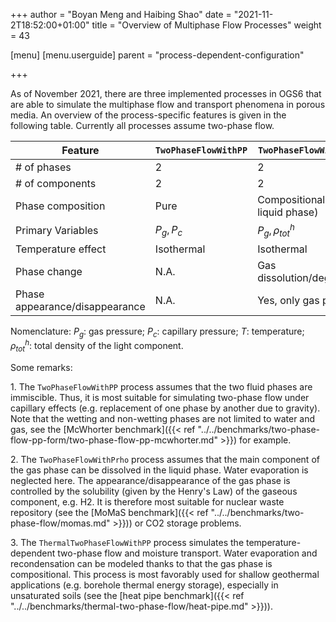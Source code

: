+++
author = "Boyan Meng and Haibing Shao"
date = "2021-11-2T18:52:00+01:00"
title = "Overview of Multiphase Flow Processes"
weight = 43

[menu]
  [menu.userguide]
    parent = "process-dependent-configuration"

+++


As of November 2021, there are three implemented processes in OGS6 that are able to simulate the multiphase flow and transport phenomena in porous media. An overview of the process-specific features is given in the following table. Currently all processes assume two-phase flow.

| Feature | `TwoPhaseFlowWithPP` | `TwoPhaseFlowWithPrho` | `ThermalTwoPhaseFlowWithPP` |
|---|---|---|---|
| \# of phases | 2 | 2 | 2 |
| \# of components | 2 | 2 | 2 |
| Phase composition | Pure | Compositional (only liquid phase) | Compositional (only gas phase) |
| Primary Variables | $P_g, P_c$ | $P_g, \rho^h_{tot}$ | $P_g, P_c, T$ |
| Temperature effect | Isothermal  | Isothermal | Non-isothermal |
| Phase change | N.A. | Gas dissolution/degassing | Evaporation/condensation |
| Phase appearance/disappearance | N.A. | Yes, only gas phase | Yes, only liquid phase |

Nomenclature: $P_g$: gas pressure; $P_c$: capillary pressure; $T$: temperature; $\rho^h_{tot}$: total density of the light component.

Some remarks:

1\. The `TwoPhaseFlowWithPP` process assumes that the two fluid phases are immiscible. Thus, it is most suitable for simulating two-phase flow under capillary effects (e.g. replacement of one phase by another due to gravity). Note that the wetting and non-wetting phases are not limited to water and gas, see the [McWhorter benchmark]({{< ref "../../benchmarks/two-phase-flow-pp-form/two-phase-flow-pp-mcwhorter.md" >}}) for example.

2\. The `TwoPhaseFlowWithPrho` process assumes that the main component of the gas phase can be dissolved in the liquid phase. Water evaporation is neglected here. The appearance/disappearance of the gas phase is controlled by the solubility (given by the Henry's Law) of the gaseous component, e.g. H2. It is therefore most suitable for nuclear waste repository (see the [MoMaS benchmark]({{< ref "../../benchmarks/two-phase-flow/momas.md" >}})) or CO2 storage problems.

3\. The `ThermalTwoPhaseFlowWithPP` process simulates the temperature-dependent two-phase flow and moisture transport. Water evaporation and recondensation can be modeled thanks to that the gas phase is compositional. This process is most favorably used for shallow geothermal applications (e.g. borehole thermal energy storage), especially in unsaturated soils (see the [heat pipe benchmark]({{< ref "../../benchmarks/thermal-two-phase-flow/heat-pipe.md" >}})). 